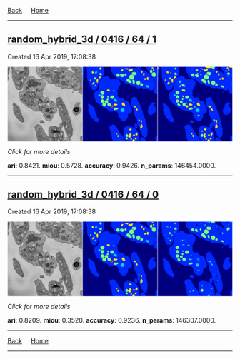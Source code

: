 
[Back](..)&nbsp;&nbsp;&nbsp;&nbsp;&nbsp;[Home](https://leapmanlab.github.io/snapshots)

---

<div class="summary"><a href="1"><h2>random_hybrid_3d / 0416 / 64 / 1</h2></a><p>Created 16 Apr 2019, 17:08:38
</p><a href="1"><img src="1/media/summary.png" align="center"></a><p>
<i>Click for more details</i>
</p></div>

**ari**: 0.8421. **miou**: 0.5728. **accuracy**: 0.9426. **n_params**: 146454.0000. 

---

<div class="summary"><a href="0"><h2>random_hybrid_3d / 0416 / 64 / 0</h2></a><p>Created 16 Apr 2019, 17:08:38
</p><a href="0"><img src="0/media/summary.png" align="center"></a><p>
<i>Click for more details</i>
</p></div>

**ari**: 0.8209. **miou**: 0.3520. **accuracy**: 0.9236. **n_params**: 146307.0000. 

---

[Back](..)&nbsp;&nbsp;&nbsp;&nbsp;&nbsp;[Home](https://leapmanlab.github.io/snapshots)

---